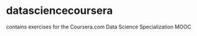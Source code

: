 datasciencecoursera
===================

contains exercises for the Coursera.com Data Science Specialization MOOC
